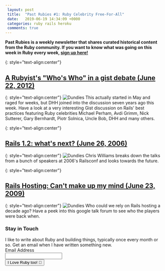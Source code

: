 ```yaml
---
 layout: post
 title:  "Past Rubies #1: Ruby Celebrity Free-For-All"
 date:   2019-06-19 14:34:09 +0000
 categories: ruby rails heroku
 comments: true
---
```


__Past Rubies is a weekly newsletter that shares curated historical content from the Ruby community. If you want to know what was going on this week in Ruby every week, [sign up here!](link)__


{: style="text-align:center"}
## [A Rubyist's "Who's Who" in a gist debate (June 22, 2012)](https://gist.github.com/justinko/2838490)
{: style="text-align:center"}
![Dundies](https://i.imgur.com/4sXzUMn.png)
This actually started in May and raged for weeks, but DHH joined into the discussion seven years ago this week. Have a look at a very interesting Gist discussion on Rails' best practices featuring Ruby celebrities Michael Perham, Avdi Grimm, Nick Sutterer, Gary Bernhardt, Piotr Solnica, Uncle Bob, DHH and many others.

{: style="text-align:center"}
## [Rails 1.2: what's next? (June 26, 2006)](http://web.archive.org/web/20060711170219/http://cwilliams.textdriven.com/articles/2006/06/26/railsconf-and-rails-1-2)
{: style="text-align:center"}
![Dundies](https://i.imgur.com/Gkk4IVR.png)
Chris Williams breaks down the talks from a bunch of speakers at 2006's Railsconf and looks towards the future.

{: style="text-align:center"}
## [Rails Hosting: Can't make up my mind (June 23, 2009)](https://groups.google.com/forum/#!topic/rubyonrails-talk/s5u-60VgezY)
{: style="text-align:center"}
![Dundies](https://i.imgur.com/c5JEzKY.png)
Who could we rely on Rails hosting a decade ago? Have a peek into this google talk forum to see who the players were back when.



<form action="https://www.getdrip.com/forms/275494850/submissions" method="post" data-drip-embedded-form="275494850">
  <h3 data-drip-attribute="headline">Stay in Touch</h3>
  <div data-drip-attribute="description">I like to write about Ruby and building things, typically once every month or so. Get an email when I have written something new.</div>
    <div>
        <label for="drip-email">Email Address</label><br />
        <input type="email" id="drip-email" name="fields[email]" value="" />
    </div>
  <div>
    <input type="submit" value="I Love Ruby too! 💎" data-drip-attribute="sign-up-button" />
  </div>
</form>

<!-- Drip -->
<script type="text/javascript">
  var _dcq = _dcq || [];
  var _dcs = _dcs || {};
  _dcs.account = '2671646';

  (function() {
    var dc = document.createElement('script');
    dc.type = 'text/javascript'; dc.async = true;
    dc.src = '//tag.getdrip.com/2671646.js';
    var s = document.getElementsByTagName('script')[0];
    s.parentNode.insertBefore(dc, s);
  })();
</script>
<!-- end Drip -->
